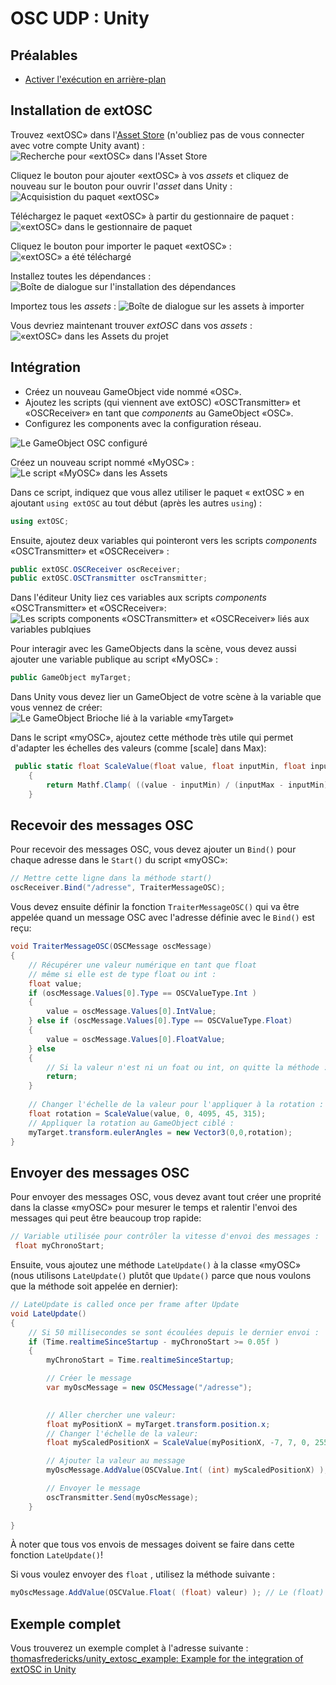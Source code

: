 # OSC UDP : Unity


## Préalables

* [Activer l'exécution en arrière-plan](/unity/execution_arriere-plan/README.md)

## Installation de extOSC

Trouvez «extOSC» dans l'[Asset Store](https://assetstore.unity.com/) (n'oubliez pas de vous connecter avec votre compte Unity avant) :
![Recherche pour «extOSC» dans l'Asset Store](./extosc_install1.png)

Cliquez le bouton pour ajouter «extOSC» à vos *assets* et cliquez de nouveau sur le bouton pour ouvrir l'*asset* dans Unity :
![Acquisistion du paquet «extOSC»](./extosc_install2.png)

Téléchargez le paquet «extOSC» à partir du gestionnaire de paquet :
![«extOSC» dans le gestionnaire de paquet](./extosc_install3.png)

Cliquez le bouton pour importer le paquet «extOSC» :
![«extOSC» a été téléchargé](./extosc_install4.png)

Installez toutes les dépendances :
![Boîte de dialogue sur l'installation des dépendances](./extosc_install5.png)

Importez tous les *assets* :
![Boîte de dialogue sur les assets à importer](./extosc_install6.png)

Vous devriez maintenant trouver *extOSC* dans vos *assets* :
![«extOSC» dans les Assets du projet](./extosc_install7.png)



## Intégration

* Créez un nouveau GameObject vide nommé «OSC».
* Ajoutez les scripts (qui viennent ave extOSC) «OSCTransmitter» et «OSCReceiver» en tant que *components* au GameObject «OSC».
* Configurez les components avec la configuration réseau.

![Le GameObject OSC configuré](./extosc_gameobject_osc.png)

Créez un nouveau script nommé «MyOSC» :
![Le script «MyOSC» dans les Assets](./extosc_script_myosc.png)

Dans ce script, indiquez que vous allez utiliser le paquet « extOSC » en ajoutant `using extOSC` au tout début (après les autres `using`) :
```csharp
using extOSC;
```

Ensuite, ajoutez deux variables qui pointeront vers les scripts *components* «OSCTransmitter» et «OSCReceiver» :
```csharp
public extOSC.OSCReceiver oscReceiver;
public extOSC.OSCTransmitter oscTransmitter;
```

Dans l'éditeur Unity liez ces variables aux scripts *components* «OSCTransmitter» et «OSCReceiver»:
![Les scripts *components* «OSCTransmitter» et «OSCReceiver» liés aux variables publqiues](./extosc_script_myosc_lien.png)

Pour interagir avec les GameObjects dans la scène, vous devez aussi ajouter une variable publique au script «MyOSC» :
```csharp
public GameObject myTarget;
```

Dans Unity vous devez lier un GameObject de votre scène à la variable que vous vennez de créer:
![Le GameObject Brioche lié à la variable «myTarget»](./extosc_script_myosc_mytarget_lien.png)

Dans le script «myOSC», ajoutez cette méthode très utile qui permet d'adapter les échelles des valeurs (comme [scale] dans Max):
```csharp
 public static float ScaleValue(float value, float inputMin, float inputMax, float outputMin, float outputMax)
    {
        return Mathf.Clamp( ((value - inputMin) / (inputMax - inputMin) * (outputMax - outputMin) + outputMin), outputMin,outputMax);
    }
```

## Recevoir des messages OSC

Pour recevoir des messages OSC, vous devez ajouter un `Bind()` pour chaque adresse dans le `Start()` du script «myOSC»:
```csharp
// Mettre cette ligne dans la méthode start()
oscReceiver.Bind("/adresse", TraiterMessageOSC);
```

Vous devez ensuite définir la fonction `TraiterMessageOSC()` qui va être appelée quand un message OSC avec l'adresse définie avec le `Bind()` est reçu:
```csharp
void TraiterMessageOSC(OSCMessage oscMessage)
{
    // Récupérer une valeur numérique en tant que float
    // même si elle est de type float ou int :
    float value;
    if (oscMessage.Values[0].Type == OSCValueType.Int )
    {
        value = oscMessage.Values[0].IntValue;
    } else if (oscMessage.Values[0].Type == OSCValueType.Float)
    {
        value = oscMessage.Values[0].FloatValue;
    } else
    {
        // Si la valeur n'est ni un foat ou int, on quitte la méthode :
        return;
    }
    
    // Changer l'échelle de la valeur pour l'appliquer à la rotation :
    float rotation = ScaleValue(value, 0, 4095, 45, 315);
    // Appliquer la rotation au GameObject ciblé :
    myTarget.transform.eulerAngles = new Vector3(0,0,rotation);
}
```

## Envoyer des messages OSC

Pour envoyer des messages OSC, vous devez avant tout créer une proprité dans la classe «myOSC» pour mesurer le temps et ralentir l'envoi des messages qui peut être beaucoup trop rapide:
```csharp
// Variable utilisée pour contrôler la vitesse d'envoi des messages :
 float myChronoStart;
```

Ensuite, vous ajoutez une méthode `LateUpdate()` à la classe «myOSC» (nous utilisons `LateUpdate()` plutôt que `Update()` parce que nous voulons que la méthode soit appelée en dernier):
```csharp
// LateUpdate is called once per frame after Update
void LateUpdate()
{
    // Si 50 millisecondes se sont écoulées depuis le dernier envoi :
    if (Time.realtimeSinceStartup - myChronoStart >= 0.05f ) 
    {
        myChronoStart = Time.realtimeSinceStartup;

        // Créer le message
        var myOscMessage = new OSCMessage("/adresse");

        
        // Aller chercher une valeur:
        float myPositionX = myTarget.transform.position.x;
        // Changer l'échelle de la valeur:
        float myScaledPositionX = ScaleValue(myPositionX, -7, 7, 0, 255);

        // Ajouter la valeur au message
        myOscMessage.AddValue(OSCValue.Int( (int) myScaledPositionX) ); // Le (int) entre parenthèses convertit le type.

        // Envoyer le message
        oscTransmitter.Send(myOscMessage);
    }
  
}
```

À noter que tous vos envois de messages doivent se faire dans cette fonction `LateUpdate()`!

Si vous voulez envoyer des `float` , utilisez la méthode suivante :
```csharp
myOscMessage.AddValue(OSCValue.Float( (float) valeur) ); // Le (float) entre parenthèses convertit le type.
```

## Exemple complet

Vous trouverez un exemple complet à l'adresse suivante : [thomasfredericks/unity_extosc_example: Example for the integration of extOSC in Unity](https://github.com/thomasfredericks/unity_extosc_example)
